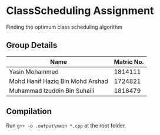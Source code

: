 # ClassScheduling Assignment
Finding the optimum class scheduling algorithm

## Group Details
| Name| Matric No. |
|--|--|
| Yasin Mohammed | 1814111 |
| Mohd Hanif Haziq Bin Mohd Arshad | 1724821|
| Muhammad Izuddin Bin Suhaili | 1818479|

## Compilation
Run `g++ -o .output\main *.cpp` at the root folder.